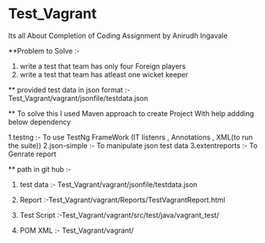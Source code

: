 # Test_Vagrant
Its all About Completion of Coding Assignment by Anirudh Ingavale 

**Problem to Solve :-
1. write a test that team has only four Foreign players
2. write a test that team has atleast one wicket keeper

** provided test data in json format :- Test_Vagrant/vagrant/jsonfile/testdata.json

** To solve this I used Maven approach to create Project With help addding below dependency

1.testng :- To use TestNg FrameWork (IT listenrs , Annotations , XML(to run the suite))
2.json-simple :- To manipulate json test data
3.extentreports :- To Genrate report

** path in git hub :-

1. test data :- Test_Vagrant/vagrant/jsonfile/testdata.json

2. Report :-Test_Vagrant/vagrant/Reports/TestVagrantReport.html

3. Test Script :-Test_Vagrant/vagrant/src/test/java/vagrant_test/

4. POM XML :- Test_Vagrant/vagrant/





